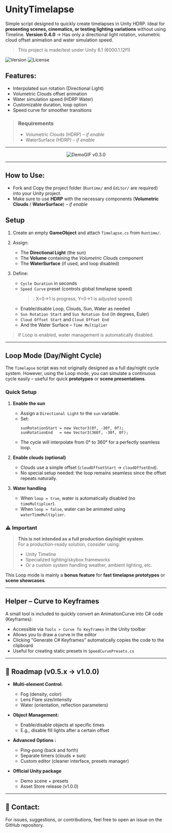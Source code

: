# UnityTimelapse

Simple script designed to quickly create timelapses in Unity HDRP. Ideal for **presenting scenes, cinematics, or testing lighting variations** without using Timeline. **Version 0.4.0** -> Has only a directional light rotation, volumetric cloud offset animation and water simulation speed.

> This project is made/test under Unity 6.1 (6000.1.12f1)

![Version](https://img.shields.io/badge/version-v0.4.0-blue)
![License](https://img.shields.io/github/license/cfrBernard/UnityTimelapse)

## Features:
- Interpolated sun rotation (Directional Light)
- Volumetric Clouds offset animation
- Water simulation speed (HDRP Water)
- Customizable duration, loop option
- Speed curve for smoother transitions

> ### Requirements
> - Volumetric Clouds (HDRP) – *if enable*
> - WaterSurface (HDRP) – *if enable*

---

<p align="center">
  <img src="Assets/Demo/DemoGif_v0.3.0.gif" alt="DemoGIF v0.3.0" />
</p>

---

## How to Use:

- Fork and Copy the project folder (`Runtime/` and `Editor/` are required) into your Unity project.
- Make sure to use **HDRP** with the necessary components (**Volumetric Clouds** / **WaterSurface**) – *if enable*

## Setup

1. Create an empty **GameObject** and attach `Timelapse.cs` from `Runtime/`.
2. Assign:
    - The **Directional Light** (the sun)
    - The **Volume** containing the *Volumetric Clouds* component
    - The **WaterSurface** (if used, and loop disabled)

3. Define:
    - `Cycle Duration` in seconds
    - `Speed Curve` preset (controls global timelapse speed)
      > : X=0→1 is progress, Y=0→1 is adjusted speed)
    - Enable/disable Loop, Clouds, Sun, Water as needed
    - `Sun Rotation Start` and `Sun Rotation End` (in degrees, Euler)
    - `Cloud Offset Start` and `Cloud Offset End`
    - And the Water Surface – `Time Multiplier`


> If Loop is enabled, water management is automatically disabled.

---

## Loop Mode (Day/Night Cycle)

The `Timelapse` script was not originally designed as a full day/night cycle system. However, using the Loop mode, you can simulate a continuous cycle easily – useful for quick **prototypes** or **scene presentations**.

### Quick Setup

1. **Enable the sun**
    - Assign a `Directional Light` to the `sun` variable.
    - Set:
      ```
      sunRotationStart = new Vector3(0f, -30f, 0f);
      sunRotationEnd   = new Vector3(360f, -30f, 0f);
      ```
    - The cycle will interpolate from 0° to 360° for a perfectly seamless loop.

2. **Enable clouds (optional)**
    - Clouds use a simple offset (`cloudOffsetStart` → `cloudOffsetEnd`).
    - No special setup needed: the loop remains seamless since the offset repeats naturally.

3. **Water handling**
    - When `loop = true`, water is automatically disabled (no `timeMultiplier`).
    - When `loop = false`, water can be animated using `waterTimeMultiplier`.

### ⚠️ Important 
> **This is not intended as a full production day/night system**. <br>
> For a production-ready solution, consider using:
>   - Unity Timeline
>   - Specialized lighting/skybox frameworks
>   - Or a custom system handling weather, ambient lighting, etc.

This Loop mode is mainly a **bonus feature** for **fast timelapse prototypes** or **scene showcases**.

---

## Helper – Curve to Keyframes

A small tool is included to quickly convert an AnimationCurve into C# code (Keyframes):

- Accessible via `Tools > Curve To Keyframes` in the Unity toolbar
- Allows you to draw a curve in the editor
- Clicking "Generate C# Keyframes" automatically copies the code to the clipboard
- Useful for creating static presets in `SpeedCurvePresets.cs`

---

## 🔮 Roadmap (v0.5.x → v1.0.0)

- **Multi-element Control:**
    - Fog (density, color)
    - Lens Flare size/intensity
    - Water (orientation, reflection parameters)

- **Object Management:**
    - Enable/disable objects at specific times
    - E.g., disable fill lights after a certain offset

- **Advanced Options :**
    - Ping-pong (back and forth)
    - Separate timers (clouds ≠ sun)
    - Custom editor (cleaner interface, presets manager)

- **Official Unity package**
    - Demo scene + presets
    - Asset Store release (v1.0.0)

---

## 🤝 Contact:
For issues, suggestions, or contributions, feel free to open an issue on the GitHub repository.
